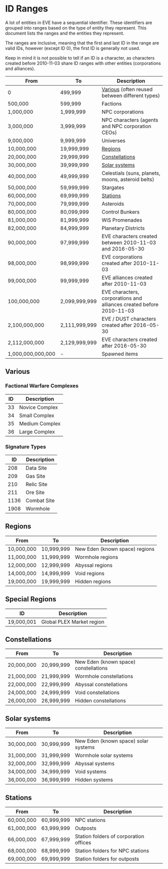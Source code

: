 # ID Ranges

A lot of entities in EVE have a sequential identifier.
These identifiers are grouped into ranges based on the type of entity they represent.
This document lists the ranges and the entities they represent.

The ranges are inclusive, meaning that the first and last ID in the range are valid IDs, however (except ID 0), the first ID is generally not used.

Keep in mind it is not possible to tell if an ID is a character, as characters created before 2010-11-03 share ID ranges with other entities (corporations and alliances).

| From              | To            | Description                                                          |
|-------------------|---------------|----------------------------------------------------------------------|
| 0                 | 499,999       | [Various](#various) (often reused between different types)           |
| 500,000           | 599,999       | Factions                                                             |
| 1,000,000         | 1,999,999     | NPC corporations                                                     |
| 3,000,000         | 3,999,999     | NPC characters (agents and NPC corporation CEOs)                     |
| 9,000,000         | 9,999,999     | Universes                                                            |
| 10,000,000        | 19,999,999    | [Regions](#regions)                                                  |
| 20,000,000        | 29,999,999    | [Constellations](#constellations)                                    |
| 30,000,000        | 39,999,999    | [Solar systems](#solar-systems)                                      |
| 40,000,000        | 49,999,999    | Celestials (suns, planets, moons, asteroid belts)                    |
| 50,000,000        | 59,999,999    | Stargates                                                            |
| 60,000,000        | 69,999,999    | [Stations](#stations)                                                |
| 70,000,000        | 79,999,999    | Asteroids                                                            |
| 80,000,000        | 80,099,999    | Control Bunkers                                                      |
| 81,000,000        | 81,999,999    | WiS Promenades                                                       |
| 82,000,000        | 84,999,999    | Planetary Districts                                                  |
| 90,000,000        | 97,999,999    | EVE characters created between 2010-11-03 and 2016-05-30             |
| 98,000,000        | 98,999,999    | EVE corporations created after 2010-11-03                            |
| 99,000,000        | 99,999,999    | EVE alliances created after 2010-11-03                               |
| 100,000,000       | 2,099,999,999 | EVE characters, corporations and alliances created before 2010-11-03 |
| 2,100,000,000     | 2,111,999,999 | EVE / DUST characters created after 2016-05-30                       |
| 2,112,000,000     | 2,129,999,999 | EVE characters created after 2016-05-30                              |
| 1,000,000,000,000 | -             | Spawned items                                                        |

## Various

### Factional Warfare Complexes

| ID | Description    |
|----|----------------|
| 33 | Novice Complex |
| 34 | Small Complex  |
| 35 | Medium Complex |
| 36 | Large Complex  |

### Signature Types

| ID   | Description |
|------|-------------|
| 208  | Data Site   |
| 209  | Gas Site    |
| 210  | Relic Site  |
| 211  | Ore Site    |
| 1136 | Combat Site |
| 1908 | Wormhole    |

## Regions

| From       | To         | Description                    |
|------------|------------|--------------------------------|
| 10,000,000 | 10,999,999 | New Eden (known space) regions |
| 11,000,000 | 11,999,999 | Wormhole regions               |
| 12,000,000 | 12,999,999 | Abyssal regions                |
| 14,000,000 | 14,999,999 | Void regions                   |
| 19,000,000 | 19,999,999 | Hidden regions                 |

## Special Regions

| ID         | Description               |
|------------|---------------------------|
| 19,000,001 | Global PLEX Market region |

## Constellations

| From       | To         | Description                           |
|------------|------------|---------------------------------------|
| 20,000,000 | 20,999,999 | New Eden (known space) constellations |
| 21,000,000 | 21,999,999 | Wormhole constellations               |
| 22,000,000 | 22,999,999 | Abyssal constellations                |
| 24,000,000 | 24,999,999 | Void constellations                   |
| 26,000,000 | 26,999,999 | Hidden constellations                 |

## Solar systems

| From       | To         | Description                          |
|------------|------------|--------------------------------------|
| 30,000,000 | 30,999,999 | New Eden (known space) solar systems |
| 31,000,000 | 31,999,999 | Wormhole solar systems               |
| 32,000,000 | 32,999,999 | Abyssal systems                      |
| 34,000,000 | 34,999,999 | Void systems                         |
| 36,000,000 | 36,999,999 | Hidden systems                       |

## Stations

| From       | To         | Description                            |
|------------|------------|----------------------------------------|
| 60,000,000 | 60,999,999 | NPC stations                           |
| 61,000,000 | 63,999,999 | Outposts                               |
| 66,000,000 | 67,999,999 | Station folders of corporation offices |
| 68,000,000 | 68,999,999 | Station folders for NPC stations       |
| 69,000,000 | 69,999,999 | Station folders for outposts           |
